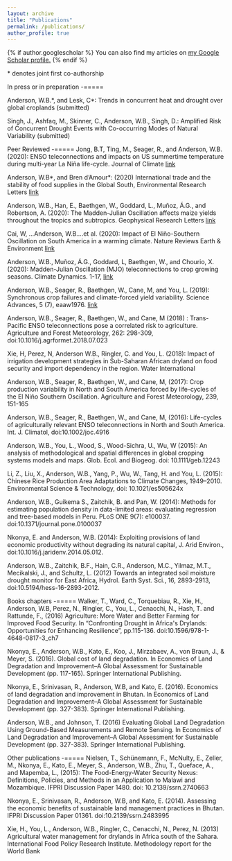 ```yaml
---
layout: archive
title: "Publications"
permalink: /publications/
author_profile: true
---
```


{% if author.googlescholar %}
  You can also find my articles on <u><a href="{{author.googlescholar}}">my Google Scholar profile</a>.</u>
{% endif %}

\* denotes joint first co-authorship

In press or in preparation
-=====

Anderson, W.B.\*, and Lesk, C\*: Trends in concurrent heat and drought over global croplands (submitted)

Singh, J., Ashfaq, M., Skinner, C., Anderson, W.B., Singh, D.: Amplified Risk of Concurrent Drought Events with Co-occurring Modes of Natural Variability (submitted)


Peer Reviewed
-=====
Jong, B.T, Ting, M., Seager, R., and Anderson, W.B. (2020): ENSO teleconnections and impacts on US summertime temperature during multi-year La Niña life-cycle. Journal of Climate [link](https://journals.ametsoc.org/doi/abs/10.1175/JCLI-D-19-0701.1)

Anderson, W.B\*, and Bren d’Amour\*: (2020) International trade and the stability of food supplies in the Global South, Environmental Research Letters [link](https://iopscience.iop.org/article/10.1088/1748-9326/ab832f)

Anderson, W.B., Han, E., Baethgen, W., Goddard, L., Muñoz, Á.G., and Robertson, A. (2020): The Madden-Julian Oscillation affects maize yields throughout the tropics and subtropics. Geophysical Research Letters [link](https://agupubs.onlinelibrary.wiley.com/doi/abs/10.1029/2020GL087004)

Cai, W, …Anderson, W.B….et al. (2020): Impact of El Niño-Southern Oscillation on South America in a warming climate. Nature Reviews Earth & Environment [link](https://www.nature.com/articles/s43017-020-0040-3?proof=trueHere)

Anderson, W.B., Muñoz, Á.G., Goddard, L, Baethgen, W., and Chourio, X. (2020): Madden-Julian Oscillation (MJO) teleconnections to crop growing seasons. Climate Dynamics. 1-17, [link](https://doi.org/10.1007/s00382-019-05109-0)

Anderson, W.B., Seager, R., Baethgen, W., Cane, M, and You, L. (2019): Synchronous crop failures and climate-forced yield variability. Science Advances, 5 (7), eaaw1976. [link](https://advances.sciencemag.org/content/5/7/eaaw1976)

Anderson, W.B., Seager, R., Baethgen, W., and Cane, M (2018) : Trans-Pacific ENSO teleconnections pose a correlated risk to agriculture. Agriculture and Forest Meteorology, 262: 298-309, doi:10.1016/j.agrformet.2018.07.023

Xie, H, Perez, N, Anderson W.B., Ringler, C. and You, L. (2018): Impact of irrigation development strategies in Sub-Saharan African dryland on food security and import dependency in the region. Water International

Anderson, W.B., Seager, R., Baethgen, W., and Cane, M, (2017): Crop production variability in North and South America forced by life-cycles of the El Niño Southern Oscillation. Agriculture and Forest Meteorology, 239, 151-165

Anderson, W.B., Seager, R., Baethgen, W., and Cane, M, (2016): Life-cycles of agriculturally relevant ENSO teleconnections in North and South America. Int. J. Climatol, doi:10.1002/joc.4916

Anderson, W.B., You, L., Wood, S., Wood-Sichra, U., Wu, W (2015): An analysis of methodological and spatial differences in global cropping systems models and maps. Glob. Ecol. and Biogeog. doi: 10.1111/geb.12243

Li, Z., Liu, X., Anderson, W.B., Yang, P., Wu, W., Tang, H. and You, L. (2015): Chinese Rice Production Area Adaptations to Climate Changes, 1949–2010. Environmental Science & Technology, doi: 10.1021/es505624x

Anderson, W.B., Guikema S., Zaitchik, B. and Pan, W. (2014): Methods for estimating population density in data-limited areas: evaluating regression and tree-based models in Peru. PLoS ONE 9(7): e100037. doi:10.1371/journal.pone.0100037

Nkonya, E. and Anderson, W.B. (2014): Exploiting provisions of land economic productivity without degrading its natural capital, J. Arid Environ., doi:10.1016/j.jaridenv.2014.05.012.

Anderson, W.B., Zaitchik, B.F., Hain, C.R., Anderson, M.C., Yilmaz, M.T., Mecikalski, J., and Schultz, L. (2012) Towards an integrated soil moisture drought monitor for East Africa, Hydrol. Earth Syst. Sci., 16, 2893-2913, doi:10.5194/hess-16-2893-2012.


Books chapters
-=====
Walker, T., Ward, C., Torquebiau, R., Xie, H., Anderson, W.B, Perez, N., Ringler, C., You, L., Cenacchi, N., Hash, T. and Rattunde, F., (2016) Agriculture: More Water and Better Farming for Improved Food Security. In “Confronting Drought in Africa's Drylands: Opportunities for Enhancing Resilience”, pp.115-136. doi:10.1596/978-1-4648-0817-3_ch7

Nkonya, E., Anderson, W.B., Kato, E., Koo, J., Mirzabaev, A., von Braun, J., & Meyer, S. (2016). Global cost of land degradation. In Economics of Land Degradation and Improvement–A Global Assessment for Sustainable Development (pp. 117-165). Springer International Publishing.

Nkonya, E., Srinivasan, R., Anderson, W.B, and Kato, E. (2016). Economics of land degradation and improvement in Bhutan. In Economics of Land Degradation and Improvement–A Global Assessment for Sustainable Development (pp. 327-383). Springer International Publishing.

Anderson, W.B., and Johnson, T. (2016) Evaluating Global Land Degradation Using Ground-Based Measurements and Remote Sensing. In Economics of Land Degradation and Improvement–A Global Assessment for Sustainable Development (pp. 327-383). Springer International Publishing.

Other publications
-=====
Nielsen, T., Schünemann, F., McNulty, E., Zeller, M., Nkonya, E., Kato, E., Meyer, S., Anderson, W.B., Zhu, T., Queface, A., and Mapemba, L., (2015): The Food-Energy-Water Security Nexus: Definitions, Policies, and Methods in an Application to Malawi and Mozambique. IFPRI Discussion Paper 1480. doi: 10.2139/ssrn.2740663

Nkonya, E., Srinivasan, R., Anderson, W.B, and Kato, E. (2014). Assessing the economic benefits of sustainable land management practices in Bhutan. IFPRI Discussion Paper 01361. doi:10.2139/ssrn.2483995

Xie, H., You, L., Anderson, W.B., Ringler, C., Cenacchi, N., Perez, N. (2013) Agricultural water management for drylands in Africa south of the Sahara. International Food Policy Research Institute. Methodology report for the World Bank

